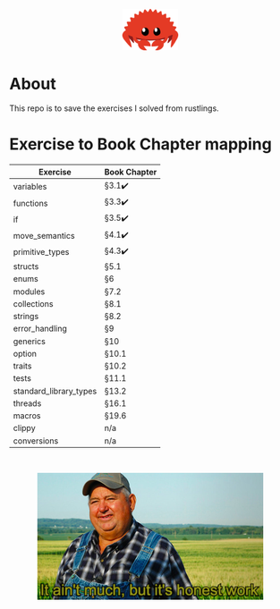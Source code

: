<p align="center">
 <img width="20%" height="20%" src="./readme_files/cuddlyferris.svg">
</p>

# About
This repo is to save the exercises I solved from rustlings.

# Exercise to Book Chapter mapping

| Exercise               | Book Chapter  |
|------------------------|---------------|
| variables              | §3.1:heavy_check_mark:         |
| functions              | §3.3:heavy_check_mark:          |
| if                     | §3.5:heavy_check_mark:          |
| move_semantics         | §4.1:heavy_check_mark:          |
| primitive_types        | §4.3:heavy_check_mark:          |
| structs                | §5.1          |
| enums                  | §6            |
| modules                | §7.2          |
| collections            | §8.1          |
| strings                | §8.2          |
| error_handling         | §9            |
| generics               | §10           |
| option                 | §10.1         |
| traits                 | §10.2         |
| tests                  | §11.1         |
| standard_library_types | §13.2         |
| threads                | §16.1         |
| macros                 | §19.6         |
| clippy                 | n/a           |
| conversions            | n/a           |

<br/>

<p align="center">
 <img width="80%" height="20%" src="./readme_files/work.jpg">
</p>

<br />